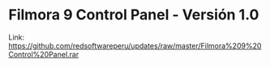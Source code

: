 # Filmora 9 Control Panel - Versión 1.0
Link: https://github.com/redsoftwareperu/updates/raw/master/Filmora%209%20Control%20Panel.rar
